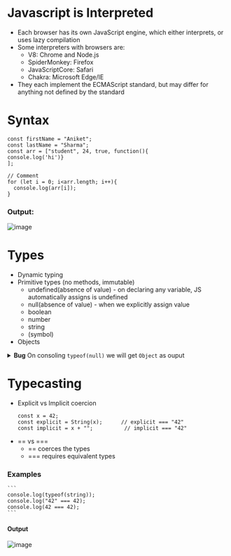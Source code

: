 # Javascript is Interpreted
  - Each browser has its own JavaScript engine, which either interprets, or uses lazy compilation
  - Some interpreters with browsers are:
    - V8: Chrome and Node.js
    - SpiderMonkey: Firefox
    - JavaScriptCore: Safari
    - Chakra: Microsoft Edge/IE
  - They each implement the ECMAScript standard, but may differ for anything not defined by the standard

# Syntax
  ```
  const firstName = "Aniket";
  const lastName = "Sharma";
  const arr = ["student", 24, true, function(){
  console.log('hi')}
  ];
  
  // Comment
  for (let i = 0; i<arr.length; i++){
    console.log(arr[i]);
  }
  ```
  ### Output:
  ![image](https://github.com/ak5154639/ReactNative-Notes/assets/60311459/e457d187-c101-44d4-b306-956cdb5ca70a)


# Types
  - Dynamic typing
  - Primitive types (no methods, immutable)
      - undefined(absence of value) - on declaring any variable, JS automatically assigns is undefined
      - null(absence of value) - when we explicitly assign value
      - boolean
      - number
      - string
      - (symbol)
  - Objects

<details>
  <summary><strong>Bug</strong> On consoling <code>typeof(null)</code> we will get <code>Object</code> as ouput</summary>

  The reason why `typeof null` returns `"object"` in JavaScript is considered a historical quirk and is often considered a mistake or an oversight in the language's design.

When JavaScript was created, its initial implementation had a tagging system for its values. Each value in JavaScript had a tag that indicated its type. The tag for objects was `0x1`, and `null` was represented by the value `0x1` with the least significant bit set to 0, which effectively means it was a special kind of object. However, this doesn't mean that `null` is actually an object; it's a primitive value with its own unique characteristics.

Due to this historical reason, when you use `typeof null`, JavaScript returns `"object"`. This behavior persists for compatibility reasons, as changing it could potentially break existing code that relies on this behavior.

So, while `null` is not an object in the usual sense (it's a primitive value representing the absence of any object value), the `typeof` operator returning `"object"` for `null` is a result of JavaScript's historical design choices.
</details>

# Typecasting
  - Explicit vs Implicit coercion
      ```
      const x = 42;
      const explicit = String(x);      // explicit === "42"
      const implicit = x + "";          // implicit === "42"
  - == vs ===
      - == coerces the types
      - === requires equivalent types
  ### Examples
    ```
    console.log(typeof(string));
    console.log("42" === 42);
    console.log(42 === 42);
    ```
  #### Output
  ![image](https://github.com/ak5154639/ReactNative-Notes/assets/60311459/c72610c3-a4bf-49d0-943b-6b2b4e91dfb3)
